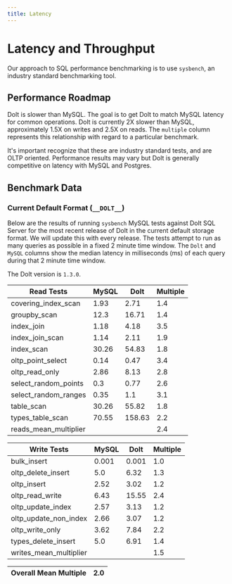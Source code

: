 ```yaml
---
title: Latency
---
```


# Latency and Throughput

Our approach to SQL performance benchmarking is to use `sysbench`, an
industry standard benchmarking tool.

## Performance Roadmap

Dolt is slower than MySQL. The goal is to get Dolt to match 
MySQL latency for common operations. Dolt is currently 2X slower 
than MySQL, approximately 1.5X on writes and 2.5X on reads. The 
`multiple` column represents this relationship with regard to a 
particular benchmark.

It's important recognize that these are industry standard tests, and
are OLTP oriented. Performance results may vary but Dolt is 
generally competitive on latency with MySQL and Postgres.

## Benchmark Data

### Current Default Format (`__DOLT__`)

Below are the results of running `sysbench` MySQL tests against Dolt
SQL Server for the most recent release of Dolt in the current default 
storage format. We will update this with every release. The tests 
attempt to run as many queries as possible in a fixed 2 minute time 
window. The `Dolt` and `MySQL` columns show the median latency in 
milliseconds (ms) of each query during that 2 minute time window.

The Dolt version is `1.3.0`.

<!-- START___DOLT___LATENCY_RESULTS_TABLE -->
|       Read Tests        | MySQL |  Dolt  | Multiple |
|-------------------------|-------|--------|----------|
| covering\_index\_scan   |  1.93 |   2.71 |      1.4 |
| groupby\_scan           |  12.3 |  16.71 |      1.4 |
| index\_join             |  1.18 |   4.18 |      3.5 |
| index\_join\_scan       |  1.14 |   2.11 |      1.9 |
| index\_scan             | 30.26 |  54.83 |      1.8 |
| oltp\_point\_select     |  0.14 |   0.47 |      3.4 |
| oltp\_read\_only        |  2.86 |   8.13 |      2.8 |
| select\_random\_points  |   0.3 |   0.77 |      2.6 |
| select\_random\_ranges  |  0.35 |    1.1 |      3.1 |
| table\_scan             | 30.26 |  55.82 |      1.8 |
| types\_table\_scan      | 70.55 | 158.63 |      2.2 |
| reads\_mean\_multiplier |       |        |      2.4 |

|       Write Tests        | MySQL | Dolt  | Multiple |
|--------------------------|-------|-------|----------|
| bulk\_insert             | 0.001 | 0.001 |      1.0 |
| oltp\_delete\_insert     |   5.0 |  6.32 |      1.3 |
| oltp\_insert             |  2.52 |  3.02 |      1.2 |
| oltp\_read\_write        |  6.43 | 15.55 |      2.4 |
| oltp\_update\_index      |  2.57 |  3.13 |      1.2 |
| oltp\_update\_non\_index |  2.66 |  3.07 |      1.2 |
| oltp\_write\_only        |  3.62 |  7.84 |      2.2 |
| types\_delete\_insert    |   5.0 |  6.91 |      1.4 |
| writes\_mean\_multiplier |       |       |      1.5 |

| Overall Mean Multiple | 2.0 |
|-----------------------|-----|
<!-- END___DOLT___LATENCY_RESULTS_TABLE -->
<br/>
